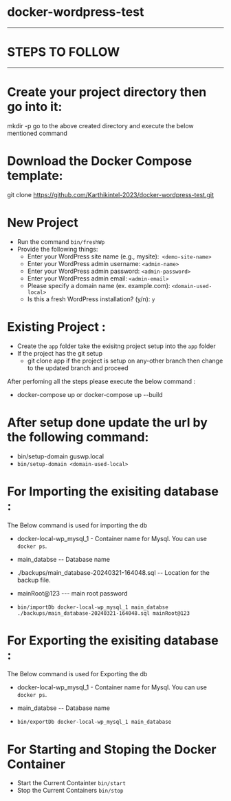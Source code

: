 # docker-wordpress-test

***************************************************************
# STEPS TO FOLLOW
***************************************************************


# Create your project directory then go into it:

mkdir -p <DockerWordpress>
go to the above created directory and execute the below mentioned command

# Download the Docker Compose template:
git clone https://github.com/Karthikintel-2023/docker-wordpress-test.git

# New Project
- Run the command `bin/freshWp`
- Provide  the following things:
    - Enter your WordPress site name (e.g., mysite):` <demo-site-name>`
    - Enter your WordPress admin username: `<admin-name>`
    - Enter your WordPress admin password: `<admin-password>`
    - Enter your WordPress admin email: `<admin-email>`
    - Please specify a domain name (ex. example.com): `<domain-used-local>`
    - Is this a fresh WordPress installation? (y/n): `y`

# Existing Project :
- Create the `app` folder take the exisitng project setup into the `app` folder
- If the project has the git setup 
    - git clone <project-repo-url> app
if the project is setup on any-other branch then change to the updated branch and  proceed

After perfoming all the steps please execute the below command :
 -  docker-compose up or docker-compose up --build
 

# After setup done update the url by the following command: 
- bin/setup-domain guswp.local
- `bin/setup-domain <domain-used-local>`

# For Importing the exisiting database :
The Below command is used for importing the db
 - docker-local-wp_mysql_1 - Container name for Mysql. You can use `docker ps`.
 - main_databse -- Database name 
 - ./backups/main_database-20240321-164048.sql -- Location for the backup file.
 - mainRoot@123 --- main root password 
    
- `bin/importDb docker-local-wp_mysql_1 main_databse ./backups/main_database-20240321-164048.sql mainRoot@123`

# For Exporting the exisiting database :
The Below command is used for Exporting the db
 - docker-local-wp_mysql_1 - Container name for Mysql. You can use `docker ps`.
 - main_databse -- Database name 
    
- `bin/exportDb docker-local-wp_mysql_1 main_database`

# For Starting and Stoping the Docker Container
- Start the Current Containter `bin/start`
- Stop the Current Containers `bin/stop`